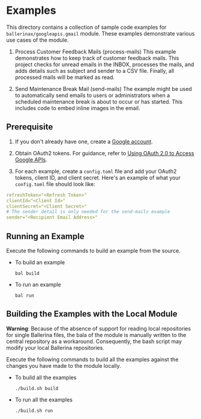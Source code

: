 # Examples

This directory contains a collection of sample code examples for `ballerinax/googleapis.gmail` module. These examples demonstrate various
use cases of the module.

1. Process Customer Feedback Mails (process-mails)
   This example demonstrates how to keep track of customer feedback mails. This project checks for unread emails in the INBOX, processes the mails, and adds details such as subject and sender to a CSV file. Finally, all processed mails will be marked as read.

2. Send Maintenance Break Mail (send-mails)
   The example might be used to automatically send emails to users or administrators when a scheduled maintenance break is about to occur or has started. This includes code to embed inline images in the email. 

## Prerequisite

1. If you don't already have one, create a [Google account](https://accounts.google.com/signup/v2/webcreateaccount?utm_source=ga-ob-search&utm_medium=google-account&flowName=GlifWebSignIn&flowEntry=SignUp).

2. Obtain OAuth2 tokens. For guidance, refer to [Using OAuth 2.0 to Access Google APIs](https://developers.google.com/identity/protocols/oauth2).

3. For each example, create a `config.toml` file and add your OAuth2 tokens, client ID, and client secret. Here's an example of what your `config.toml` file should look like:
  ```yaml
  refreshToken="<Refresh Token>"
  clientId="<Client Id>"
  clientSecret="<Client Secret>" 
  # The sender detail is only needed for the send-mails example
  sender="<Recipient Email Address>"
  ```

## Running an Example

Execute the following commands to build an example from the source.

* To build an example

  `bal build`

* To run an example

  `bal run`

## Building the Examples with the Local Module

**Warning**: Because of the absence of support for reading local repositories for single Ballerina files, the bala of
the module is manually written to the central repository as a workaround. Consequently, the bash script may modify your
local Ballerina repositories.

Execute the following commands to build all the examples against the changes you have made to the module locally.

* To build all the examples

  `./build.sh build`


* To run all the examples

  `./build.sh run`